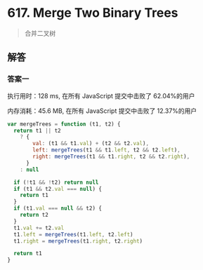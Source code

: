 # 617. Merge Two Binary Trees

> 合并二叉树

## 解答

### 答案一

执行用时：128 ms, 在所有 JavaScript 提交中击败了 62.04%的用户

内存消耗：45.6 MB, 在所有 JavaScript 提交中击败了 12.37%的用户

```js
var mergeTrees = function (t1, t2) {
  return t1 || t2
    ? {
        val: (t1 && t1.val) + (t2 && t2.val),
        left: mergeTrees(t1 && t1.left, t2 && t2.left),
        right: mergeTrees(t1 && t1.right, t2 && t2.right),
      }
    : null

  if (!t1 && !t2) return null
  if (t1 && t2.val === null) {
    return t1
  }
  if (t1.val === null && t2) {
    return t2
  }
  t1.val += t2.val
  t1.left = mergeTrees(t1.left, t2.left)
  t1.right = mergeTrees(t1.right, t2.right)

  return t1
}
```
